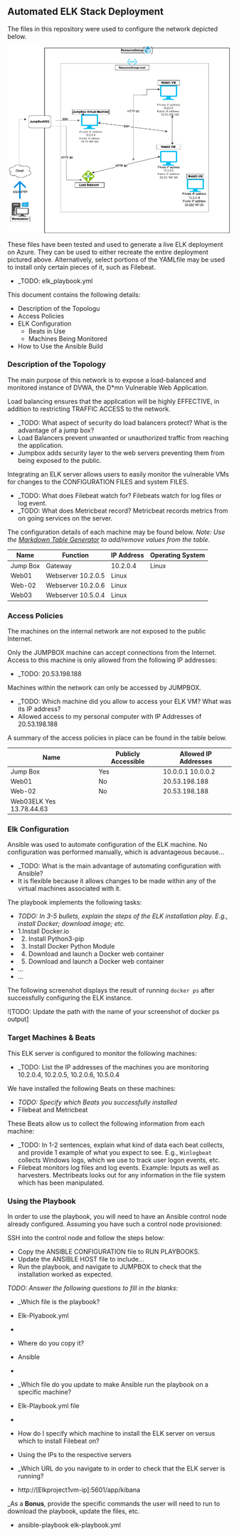 ## Automated ELK Stack Deployment

The files in this repository were used to configure the network depicted below.

![Azure Map](https://github.com/ChaylahP/Chayla-Repository-Magic/blob/main/13-ELK%20Project/Diagrams/Azure%20Diagram.drawio.png)

These files have been tested and used to generate a live ELK deployment on Azure. They can be used to either recreate the entire deployment pictured above. Alternatively, select portions of the YAMLfile may be used to install only certain pieces of it, such as Filebeat.

  - _TODO: elk_playbook.yml
  
This document contains the following details:
- Description of the Topologu
- Access Policies
- ELK Configuration
  - Beats in Use
  - Machines Being Monitored
- How to Use the Ansible Build


### Description of the Topology

The main purpose of this network is to expose a load-balanced and monitored instance of DVWA, the D*mn Vulnerable Web Application.

Load balancing ensures that the application will be highly EFFECTIVE, in addition to restricting TRAFFIC ACCESS to the network.
- _TODO: What aspect of security do load balancers protect? What is the advantage of a jump box?
- Load Balancers prevent unwanted or unauthorized traffic from reaching the application. 
- Jumpbox adds security layer to the web servers preventing them from being exposed to the public.

Integrating an ELK server allows users to easily monitor the vulnerable VMs for changes to the CONFIGURATION FILES and system FILES.
- _TODO: What does Filebeat watch for? Filebeats watch for log files or log event.
- _TODO: What does Metricbeat record? Metricbeat records metrics from on going services on the server.

The configuration details of each machine may be found below.
_Note: Use the [Markdown Table Generator](http://www.tablesgenerator.com/markdown_tables) to add/remove values from the table_.

| Name     | Function | IP Address | Operating System |
|----------|----------|------------|------------------|
| Jump Box | Gateway  | 10.2.0.4   | Linux            |
| Web01    |Webserver   10.2.0.5   | Linux            |                  
| Web-02   |Webserver   10.2.0.6   | Linux            |                  
| Web03    |Webserver   10.5.0.4   | Linux            |                  

### Access Policies

The machines on the internal network are not exposed to the public Internet. 

Only the JUMPBOX machine can accept connections from the Internet. Access to this machine is only allowed from the following IP addresses:
- _TODO: 20.53.198.188

Machines within the network can only be accessed by JUMPBOX.
- _TODO: Which machine did you allow to access your ELK VM? What was its IP address?
- Allowed access to my personal computer with IP Addresses of 20.53.198.188

A summary of the access policies in place can be found in the table below.

| Name     | Publicly Accessible | Allowed IP Addresses |
|----------|---------------------|----------------------|
| Jump Box | Yes              | 10.0.0.1 10.0.0.2    
| Web01    | No               | 20.53.198.188                    
| Web-02   | No               | 20.53.198.188
| Web03ELK   Yes                13.78.44.63


### Elk Configuration

Ansible was used to automate configuration of the ELK machine. No configuration was performed manually, which is advantageous because...
- _TODO: What is the main advantage of automating configuration with Ansible?
- It is flexible because it allows changes to be made within any of the virtual machines associated with it.

The playbook implements the following tasks:
- _TODO: In 3-5 bullets, explain the steps of the ELK installation play. E.g., install Docker; download image; etc._
- 1.Install Docker.io
- 2. Install Python3-pip
- 3. Install Docker Python Module 
- 4. Download and launch a Docker web container 
- 5. Download and launch a Docker web container 
- ...
- ...

The following screenshot displays the result of running `docker ps` after successfully configuring the ELK instance.

![TODO: Update the path with the name of your screenshot of docker ps output]

### Target Machines & Beats
This ELK server is configured to monitor the following machines:
- _TODO: List the IP addresses of the machines you are monitoring
10.2.0.4, 10.2.0.5, 10.2.0.6, 10.5.0.4

We have installed the following Beats on these machines:
- _TODO: Specify which Beats you successfully installed_
- Filebeat and Metricbeat 

These Beats allow us to collect the following information from each machine:
- _TODO: In 1-2 sentences, explain what kind of data each beat collects, and provide 1 example of what you expect to see. E.g., `Winlogbeat` collects Windows logs, which we use to track user logon events, etc.
- Filebeat monitors log files and log events. Example: Inputs as well as harvesters. Mectribeats looks out for any information in the file system which has been manipulated.

### Using the Playbook
In order to use the playbook, you will need to have an Ansible control node already configured. Assuming you have such a control node provisioned: 

SSH into the control node and follow the steps below:
- Copy the ANSIBLE CONFIGURATION file to RUN PLAYBOOKS.
- Update the ANSIBLE HOST file to include...
- Run the playbook, and navigate to JUMPBOX to check that the installation worked as expected.

_TODO: Answer the following questions to fill in the blanks:_
- _Which file is the playbook? 
- Elk-Plyabook.yml 
- 
-  Where do you copy it?
-  Ansible 
-  
- _Which file do you update to make Ansible run the playbook on a specific machine? 
- Elk-Playbook.yml file 
- 
- How do I specify which machine to install the ELK server on versus which to install Filebeat on?
- Using the IPs to the respective servers 

- _Which URL do you navigate to in order to check that the ELK server is running?
- http://[Elkproject1vm-ip]:5601/app/kibana 

_As a **Bonus**, provide the specific commands the user will need to run to download the playbook, update the files, etc.
- ansible-playbook elk-playbook.yml
